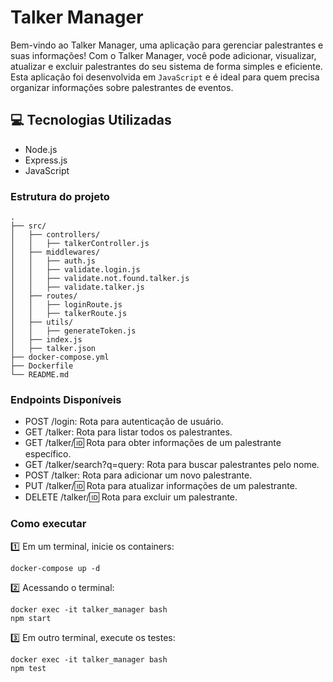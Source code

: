 # Talker Manager
Bem-vindo ao Talker Manager, uma aplicação para gerenciar palestrantes e suas informações! Com o Talker Manager, você pode adicionar, visualizar, atualizar e excluir palestrantes do seu sistema de forma simples e eficiente. Esta aplicação foi desenvolvida em `JavaScript` e é ideal para quem precisa organizar informações sobre palestrantes de eventos.

## 💻 Tecnologias Utilizadas
* Node.js
* Express.js
* JavaScript

### Estrutura do projeto
```
.
├── src/
│   ├── controllers/
│   │   ├── talkerController.js
│   ├── middlewares/
│   │   ├── auth.js
│   │   ├── validate.login.js
│   │   ├── validate.not.found.talker.js
│   │   ├── validate.talker.js
│   ├── routes/
│   │   ├── loginRoute.js
│   │   ├── talkerRoute.js
│   ├── utils/
│   │   ├── generateToken.js
│   ├── index.js
│   ├── talker.json
├── docker-compose.yml
├── Dockerfile
└── README.md
```

### Endpoints Disponíveis
* POST /login: Rota para autenticação de usuário.
* GET /talker: Rota para listar todos os palestrantes.
* GET /talker/:id: Rota para obter informações de um palestrante específico.
* GET /talker/search?q=query: Rota para buscar palestrantes pelo nome.
* POST /talker: Rota para adicionar um novo palestrante.
* PUT /talker/:id: Rota para atualizar informações de um palestrante.
* DELETE /talker/:id: Rota para excluir um palestrante.

### Como executar
1️⃣ Em um terminal, inicie os containers:
```
docker-compose up -d
```
2️⃣ Acessando o terminal:
```
docker exec -it talker_manager bash
npm start
```
3️⃣ Em outro terminal, execute os testes:
```
docker exec -it talker_manager bash
npm test
```
